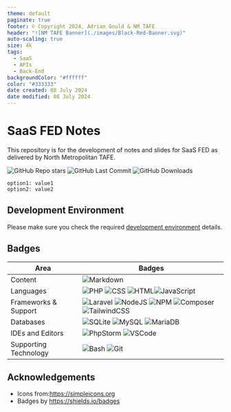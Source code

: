 ```yaml
---
theme: default
paginate: true
footer: © Copyright 2024, Adrian Gould & NM TAFE
header: "![NM TAFE Banner](./images/Black-Red-Banner.svg)"
auto-scaling: true
size: 4k
tags:
  - SaaS
  - APIs
  - Back-End
backgroundColor: "#ffffff"
color: "#333333"
date created: 08 July 2024
date modified: 08 July 2024
---
```


# SaaS FED Notes

This repository is for the development of notes and slides for SaaS FED as delivered by North Metropolitan TAFE.

![GitHub Repo stars](https://img.shields.io/github/stars/AdyGCode/SaaS-FED-Notes?style=for-the-badge) ![GitHub Last Commit](https://img.shields.io/github/last-commit/AdyGCode/SaaS-FED-Notes?style=for-the-badge) ![GitHub Downloads](https://img.shields.io/github/downloads/AdyGCode/SaaS-FED-Notes/total?style=for-the-badge)

```table-of-contents
option1: value1
option2: value2
```

## Development Environment

Please make sure you check the required [development environment](session-01/S01-Development-Environments.md) details.


## Badges

| Area                  | Badges                                                                                                                                                                                                                                                                                                                                                                                                                                                                                                                                                |
| --------------------- | ----------------------------------------------------------------------------------------------------------------------------------------------------------------------------------------------------------------------------------------------------------------------------------------------------------------------------------------------------------------------------------------------------------------------------------------------------------------------------------------------------------------------------------------------------- |
| Content               | ![Markdown](https://img.shields.io/badge/markdown-000000.svg?style=for-the-badge&logo=markdown&logoColor=white)                                                                                                                                                                                                                                                                                                                                                                                                                                       |
| Languages             | ![PHP](https://img.shields.io/badge/php-000000?style=for-the-badge&logo=php&logoColor=777BB4) ![CSS](https://img.shields.io/badge/css3-000000?style=for-the-badge&logo=css3&logoColor=1572B6) ![HTML](https://img.shields.io/badge/html5-000000?style=for-the-badge&logo=html5&logoColor=E34F26)![JavaScript](https://img.shields.io/badge/javascript-000000?style=for-the-badge&logo=javascript&logoColor=F7DF1E)                                                                                                                                    |
| Frameworks & Support  | ![Laravel](https://img.shields.io/badge/laravel-FF2D20?style=for-the-badge&logo=laravel&logoColor=ffffff) ![NodeJS](https://img.shields.io/badge/node.js-5FA04E?style=for-the-badge&logo=nodedotjs&logoColor=ffffff) ![NPM](https://img.shields.io/badge/npm-CB3837?style=for-the-badge&logo=npm&logoColor=ffffff) ![Composer](https://img.shields.io/badge/composer-3670A0?style=for-the-badge&logo=composer&logoColor=ffffff) ![TailwindCSS](https://img.shields.io/badge/tailwindcss-06B6D4?style=for-the-badge&logo=tailwindcss&logoColor=ffffff) |
| Databases             | ![SQLite](https://img.shields.io/badge/SQLite-003B57?style=for-the-badge&logo=sqlite&logoColor=ffffff) ![MySQL](https://img.shields.io/badge/MySQL-4479A1?style=for-the-badge&logo=mysql&logoColor=ffffff) ![MariaDB](https://img.shields.io/badge/mariadb-003545?style=for-the-badge&logo=mariadb&logoColor=ffffff)                                                                                                                                                                                                                                  |
| IDEs and Editors      | ![PhpStorm](https://img.shields.io/badge/phpstorm-000000?style=for-the-badge&logo=phpstorm&logoColor=ffffff) ![VSCode](https://img.shields.io/badge/vscode-000000?style=for-the-badge&logo=vscode&logoColor=ffffff)<br>                                                                                                                                                                                                                                                                                                                               |
| Supporting Technology | ![Bash](https://img.shields.io/badge/bash-4EAA25?style=for-the-badge&logo=gnubash&logoColor=ffffff) ![Git](https://img.shields.io/badge/git-F05032?style=for-the-badge&logo=git&logoColor=ffffff)                                                                                                                                                                                                                                                                                                                                                     |


## Acknowledgements

- Icons from:https://simpleicons.org
- Badges by https://shields.io/badges
